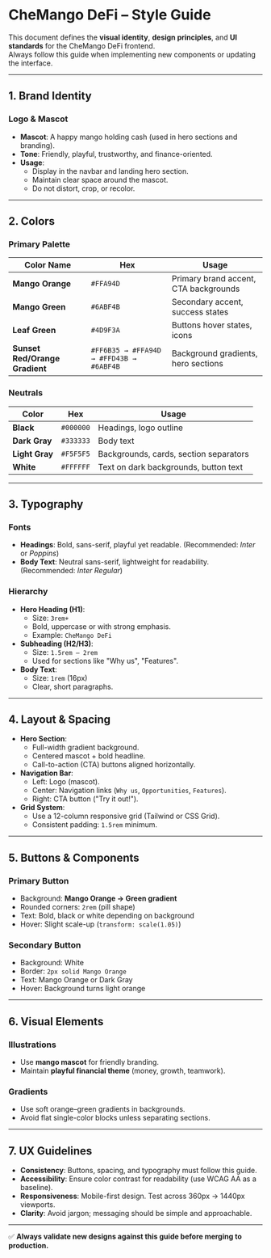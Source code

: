# CheMango DeFi – Style Guide

This document defines the **visual identity**, **design principles**, and **UI standards** for the CheMango DeFi frontend.  
Always follow this guide when implementing new components or updating the interface.

---

## 1. Brand Identity

### Logo & Mascot

- **Mascot**: A happy mango holding cash (used in hero sections and branding).
- **Tone**: Friendly, playful, trustworthy, and finance-oriented.
- **Usage**:  
  - Display in the navbar and landing hero section.  
  - Maintain clear space around the mascot.  
  - Do not distort, crop, or recolor.

---

## 2. Colors

### Primary Palette

| Color Name | Hex | Usage |
|------------|------|-------|
| **Mango Orange** | `#FFA94D` | Primary brand accent, CTA backgrounds |
| **Mango Green** | `#6ABF4B` | Secondary accent, success states |
| **Leaf Green** | `#4D9F3A` | Buttons hover states, icons |
| **Sunset Red/Orange Gradient** | `#FF6B35 → #FFA94D → #FFD43B → #6ABF4B` | Background gradients, hero sections |

### Neutrals

| Color | Hex | Usage |
|-------|------|-------|
| **Black** | `#000000` | Headings, logo outline |
| **Dark Gray** | `#333333` | Body text |
| **Light Gray** | `#F5F5F5` | Backgrounds, cards, section separators |
| **White** | `#FFFFFF` | Text on dark backgrounds, button text |

---

## 3. Typography

### Fonts

- **Headings**: Bold, sans-serif, playful yet readable. (Recommended: *Inter* or *Poppins*)
- **Body Text**: Neutral sans-serif, lightweight for readability. (Recommended: *Inter Regular*)

### Hierarchy

- **Hero Heading (H1)**:  
  - Size: `3rem+`  
  - Bold, uppercase or with strong emphasis.  
  - Example: `CheMango DeFi`
- **Subheading (H2/H3)**:  
  - Size: `1.5rem – 2rem`  
  - Used for sections like "Why us", "Features".
- **Body Text**:  
  - Size: `1rem` (16px)  
  - Clear, short paragraphs.

---

## 4. Layout & Spacing

- **Hero Section**:  
  - Full-width gradient background.  
  - Centered mascot + bold headline.  
  - Call-to-action (CTA) buttons aligned horizontally.
- **Navigation Bar**:  
  - Left: Logo (mascot).  
  - Center: Navigation links (`Why us`, `Opportunities`, `Features`).  
  - Right: CTA button ("Try it out!").
- **Grid System**:  
  - Use a 12-column responsive grid (Tailwind or CSS Grid).  
  - Consistent padding: `1.5rem` minimum.

---

## 5. Buttons & Components

### Primary Button

- Background: **Mango Orange → Green gradient**  
- Rounded corners: `2rem` (pill shape)  
- Text: Bold, black or white depending on background  
- Hover: Slight scale-up (`transform: scale(1.05)`)  

### Secondary Button

- Background: White  
- Border: `2px solid Mango Orange`  
- Text: Mango Orange or Dark Gray  
- Hover: Background turns light orange  

---

## 6. Visual Elements

### Illustrations

- Use **mango mascot** for friendly branding.  
- Maintain **playful financial theme** (money, growth, teamwork).  

### Gradients

- Use soft orange–green gradients in backgrounds.  
- Avoid flat single-color blocks unless separating sections.  

---

## 7. UX Guidelines

- **Consistency**: Buttons, spacing, and typography must follow this guide.  
- **Accessibility**: Ensure color contrast for readability (use WCAG AA as a baseline).  
- **Responsiveness**: Mobile-first design. Test across 360px → 1440px viewports.  
- **Clarity**: Avoid jargon; messaging should be simple and approachable.  

---

✅ **Always validate new designs against this guide before merging to production.**  
